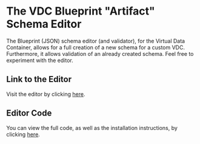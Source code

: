# The VDC Blueprint "Artifact" Schema Editor
The Blueprint (JSON) schema editor (and validator), for the Virtual Data Container, allows for a full creation of a new schema for a custom VDC. Furthermore, it allows validation of an already created schema. Feel free to experiment with the editor.

## Link to the Editor
Visit the editor by clicking [here](http://147.102.19.87:3000).

## Editor Code
You can view the full code, as well as the installation instructions, by clicking [here](https://github.com/AlvertisMinas/VDC-Artifact-Editor).
